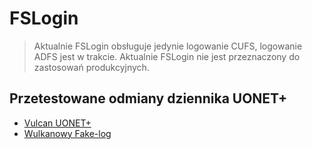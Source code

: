 # FSLogin

> Aktualnie FSLogin obsługuje jedynie logowanie CUFS, logowanie ADFS jest w trakcie. Aktualnie FSLogin nie jest przeznaczony do zastosowań produkcyjnych.

## Przetestowane odmiany dziennika UONET+
- [Vulcan UONET+](https://vulcan.net.pl/)
- [Wulkanowy Fake-log](https://fakelog.cf/)
